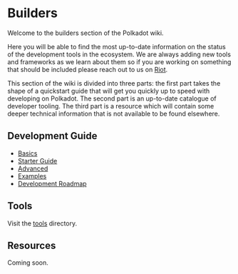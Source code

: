 # Builders

Welcome to the builders section of the Polkadot wiki.

Here you will be able to find the most up-to-date information
on the status of the development tools in the ecosystem. We are
always adding new tools and frameworks as we learn about them
so if you are working on something that should be included please
reach out to us on [Riot]().

This section of the wiki is divided into three parts: the first
part takes the shape of a quickstart guide that will get you quickly
up to speed with developing on Polkadot. The second part is an
up-to-date catalogue of developer tooling. The third part is a 
resource which will contain some deeper technical information 
that is not available to be found elsewhere.

## Development Guide

 - [Basics](./basics.md)
 - [Starter Guide](./starter.md)
 - [Advanced](./advanced.md)
 - [Examples](./examples/index.md)
 - [Development Roadmap](./dev_roadmap.md)

## Tools

Visit the [tools](./tools/index.md) directory.

## Resources

Coming soon.
